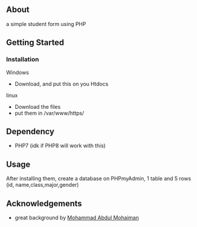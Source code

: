 <!-- ABOUT THE PROJECT -->
## About 

a simple student form using PHP 

<!-- GETTING STARTED -->
## Getting Started

### Installation

Windows
* Download, and put this on you Htdocs

linux
* Download the files
* put them in /var/www/https/


## Dependency
* PHP7 (idk if PHP8 will work with this)
<!-- USAGE EXAMPLES -->
## Usage

After installing them, create a database on PHPmyAdmin, 1 table and 5 rows (id, name,class,major,gender)

<!-- ACKNOWLEDGEMENTS -->
## Acknowledgements
* great background by [Mohammad Abdul Mohaiman](https://codepen.io/mohaiman)

